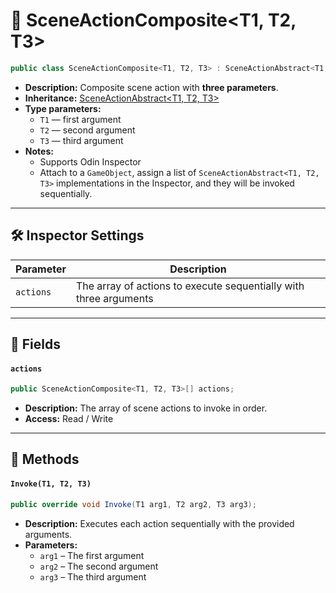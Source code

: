 # 🧩 SceneActionComposite&lt;T1, T2, T3&gt;

```csharp
public class SceneActionComposite<T1, T2, T3> : SceneActionAbstract<T1, T2, T3>
```

- **Description:** Composite scene action with **three parameters**.
- **Inheritance:** [SceneActionAbstract&lt;T1, T2, T3&gt;](SceneActionAbstract%603.md)
- **Type parameters:**
    - `T1` — first argument
    - `T2` — second argument
    - `T3` — third argument
- **Notes:**
    - Supports Odin Inspector
    - Attach to a `GameObject`, assign a list of `SceneActionAbstract<T1, T2, T3>` implementations in the Inspector, and
      they will be invoked sequentially.

---

## 🛠 Inspector Settings

| Parameter | Description                                                       |
|-----------|-------------------------------------------------------------------|
| `actions` | The array of actions to execute sequentially with three arguments |

---

## 🧱 Fields

#### `actions`

```csharp
public SceneActionComposite<T1, T2, T3>[] actions;
```

- **Description:** The array of scene actions to invoke in order.
- **Access:** Read / Write

---

## 🏹 Methods

#### `Invoke(T1, T2, T3)`

```csharp
public override void Invoke(T1 arg1, T2 arg2, T3 arg3);
```

- **Description:** Executes each action sequentially with the provided arguments.
- **Parameters:**
    - `arg1` – The first argument
    - `arg2` – The second argument
    - `arg3` – The third argument
